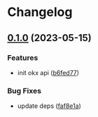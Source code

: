 # Changelog

## [0.1.0](https://github.com/kitimark/apigens/compare/okx-v0.0.1...okx-v0.1.0) (2023-05-15)


### Features

* init okx api ([b6fed77](https://github.com/kitimark/apigens/commit/b6fed77e2b75faabbe30c2a4caa1f401774566ee))


### Bug Fixes

* update deps ([faf8e1a](https://github.com/kitimark/apigens/commit/faf8e1a0215047eedd20518eeeb7e2d5ae830f73))
